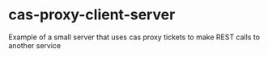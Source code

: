 cas-proxy-client-server
=======================

Example of a small server that uses cas proxy tickets to make REST calls to another service